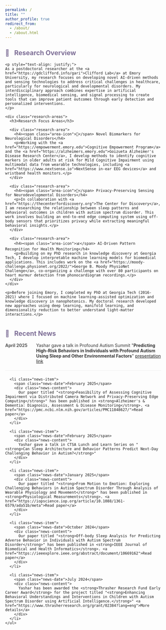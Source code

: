 ```yaml
---
permalink: /
title: ""
author_profile: true
redirect_from: 
  - /about/
  - /about.html
---
```


<div class="about-container">
  <div class="research-overview">
    <h2><span class="section-icon">🔬</span> Research Overview</h2>

    <p style="text-align: justify;"> 
    As a postdoctoral researcher at the <a href="https://gdclifford.info/gari">Clifford Lab</a> at Emory University, my research focuses on developing novel AI-driven methods and sensing technologies to address critical challenges in healthcare, particularly for neurological and developmental disorders. My interdisciplinary approach combines expertise in artificial intelligence, biomedical sensing, and signal processing to create tools that can improve patient outcomes through early detection and personalized interventions.
    </p>

    <div class="research-areas">
      <h3>Research Focus Areas</h3>
      
      <div class="research-area">
        <h4><span class="area-icon">🧠</span> Novel Biomarkers for Neurological Disorders</h4>
        <p>Working with the <a href="https://empowerment.emory.edu">Cognitive Empowerment Program</a> and the <a href="https://alzheimers.emory.edu">Goizueta Alzheimer's Disease Research Center</a>, I develop methods to identify cognitive markers in older adults at risk for Mild Cognitive Impairment using multimodal data from wearable technologies, including <a href="https://www.nextsense.io">NextSense in-ear EEG devices</a> and wristband health monitors.</p>
      </div>
      
      <div class="research-area">
        <h4><span class="area-icon">🔐</span> Privacy-Preserving Sensing for Neurodevelopmental Disorders</h4>
        <p>In collaboration with <a href="https://thecenterfordiscovery.org">The Center for Discovery</a>, I am researching the relationship between sleep patterns and behavioral outcomes in children with autism spectrum disorder. This work involves building an end-to-end edge computing system using off-body sensors that prioritizes privacy while extracting meaningful behavioral insights.</p>
      </div>
      
      <div class="research-area">
        <h4><span class="area-icon">📊</span> AI-Driven Pattern Recognition for Health Monitoring</h4>
        <p>Building on my PhD research in knowledge discovery at Georgia Tech, I develop interpretable machine learning models for biomedical applications. This includes work on the <a href="https://moody-challenge.physionet.org/2022/">George B. Moody PhysioNet Challenge</a>, co-organizing a challenge with over 80 participants on heart murmur detection from phonocardiogram recordings.</p>
      </div>
    </div>

    <p>Before joining Emory, I completed my PhD at Georgia Tech (2016-2021) where I focused on machine learning-assisted optimization and knowledge discovery in nanophotonics. My doctoral research developed new approaches using deep learning, manifold learning, and dimensionality reduction to better understand light-matter interactions.</p>
  </div>

  <div class="news-section">
    <h2><span class="section-icon">📰</span> Recent News</h2>
    <ul class="news-list">
      <li class="news-item">
        <span class="news-date">April 2025</span>
        <div class="news-content">
          Yashar gave a talk in Profound Autism Summit "<strong>Predicting High-Risk Behaviors in Individuals with Profound Autism Using Sleep and Other Environmental Factors</strong>" <a href="https://behaviorlive.com/events/predicting-high-risk-behaviors-in-individuals-with-profound-autism-using-sleep-an">presentation link</a>
        </div>
      </li>
      
      <li class="news-item">
        <span class="news-date">February 2025</span>
        <div class="news-content">
          Our paper titled "<strong>Feasibility of Assessing Cognitive Impairment via Distributed Camera Network and Privacy‐Preserving Edge Computing</strong>" has been published in <strong>Alzheimer's & Dementia: Diagnosis, Assessment & Disease Monitoring</strong>. <a href="https://pmc.ncbi.nlm.nih.gov/articles/PMC11848627/">Read paper</a>
        </div>
      </li>
      
      <li class="news-item">
        <span class="news-date">February 2025</span>
        <div class="news-content">
          Yashar gave a talk in CTSA Lunch and Learn Series on "<strong>Can Sleep Architecture and Behavior Patterns Predict Next-Day Challenging Behavior in Autism?</strong>"
        </div>
      </li>
      
      <li class="news-item">
        <span class="news-date">January 2025</span>
        <div class="news-content">
          Our paper titled "<strong>From Motion to Emotion: Exploring Challenging Behaviors in Autism Spectrum Disorder Through Analysis of Wearable Physiology and Movement</strong>" has been published in <strong>Physiological Measurements</strong>. <a href="https://iopscience.iop.org/article/10.1088/1361-6579/ada51b/meta">Read paper</a>
        </div>
      </li>
      
      <li class="news-item">
        <span class="news-date">October 2024</span>
        <div class="news-content">
          Our paper titled "<strong>Off-body Sleep Analysis for Predicting Adverse Behavior in Individuals with Autism Spectrum Disorder</strong>" has been published in <strong>IEEE Journal of Biomedical and Health Informatics</strong>. <a href="https://ieeexplore.ieee.org/abstract/document/10669162">Read paper</a>
        </div>
      </li>
      
      <li class="news-item">
        <span class="news-date">July 2024</span>
        <div class="news-content">
          Yashar has been awarded the <strong>Thrasher Research Fund Early Career Award</strong> for the project titled "<strong>Enhancing Behavioral Understandings and Interventions in Children with Autism Spectrum Disorder using Artificial Intelligence.</strong>" <a href="https://www.thrasherresearch.org/grant/02384?lang=eng">More details</a>
        </div>
      </li>
    </ul>
  </div>
</div>

<style>
  /* Purple Color Spectrum */
  :root {
    --light-purple: #BDB5D5;     /* Light purple for backgrounds */
    --medium-purple: #9E95B7;    /* Medium purple for hover states */
    --darker-purple: #7D6E96;    /* Darker purple for text */
    --darkest-purple: #4A3A69;   /* Darkest purple for emphasis */
    --text-color: #333;          /* Black for regular text */
    --light-text: #555;          /* Lighter black for secondary text */
  }

  .about-container {
    max-width: 900px;
    margin: 0 auto;
  }
  
  .section-icon, .area-icon {
    margin-right: 0.5em;
  }
  
  .research-overview {
    margin-top: 1em;
    margin-bottom: 3em;
  }
  
  .research-areas {
    margin: 2em 0;
  }
  
  .research-area {
    margin-bottom: 1.5em;
    background-color: #f9f9f9;
    border-radius: 8px;
    padding: 1.5em;
    border-left: 4px solid var(--light-purple);
  }
  
  .research-area h4 {
    margin-top: 0;
    color: var(--darker-purple);
  }
  
  .news-section {
    margin-top: 3em;
  }
  
  .news-list {
    list-style: none;
    padding: 0;
  }
  
  .news-item {
    display: flex;
    margin-bottom: 1.5em;
    padding-bottom: 1.5em;
    border-bottom: 1px solid #eee;
  }
  
  .news-date {
    min-width: 100px;
    font-weight: bold;
    color: var(--light-text);
  }
  
  .news-content {
    flex: 1;
    color: var(--text-color);
  }

  h2 {
    color: var(--darker-purple);
  }

  h3 {
    color: var(--darker-purple);
  }
  
  @media (max-width: 768px) {
    .news-item {
      flex-direction: column;
    }
    
    .news-date {
      margin-bottom: 0.5em;
    }
  }
</style>
